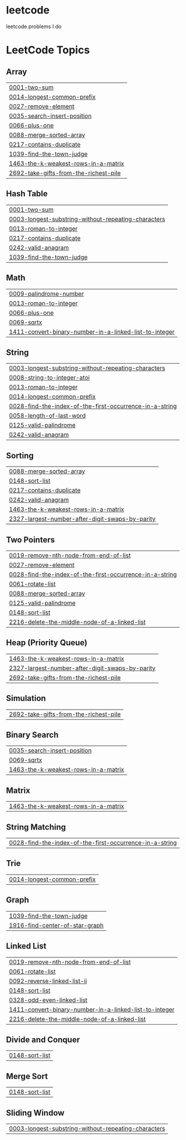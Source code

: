 # leetcode
leetcode problems I do

<!---LeetCode Topics Start-->
# LeetCode Topics
## Array
|  |
| ------- |
| [0001-two-sum](https://github.com/harshalsethji/leetcode/tree/master/0001-two-sum) |
| [0014-longest-common-prefix](https://github.com/harshalsethji/leetcode/tree/master/0014-longest-common-prefix) |
| [0027-remove-element](https://github.com/harshalsethji/leetcode/tree/master/0027-remove-element) |
| [0035-search-insert-position](https://github.com/harshalsethji/leetcode/tree/master/0035-search-insert-position) |
| [0066-plus-one](https://github.com/harshalsethji/leetcode/tree/master/0066-plus-one) |
| [0088-merge-sorted-array](https://github.com/harshalsethji/leetcode/tree/master/0088-merge-sorted-array) |
| [0217-contains-duplicate](https://github.com/harshalsethji/leetcode/tree/master/0217-contains-duplicate) |
| [1039-find-the-town-judge](https://github.com/harshalsethji/leetcode/tree/master/1039-find-the-town-judge) |
| [1463-the-k-weakest-rows-in-a-matrix](https://github.com/harshalsethji/leetcode/tree/master/1463-the-k-weakest-rows-in-a-matrix) |
| [2692-take-gifts-from-the-richest-pile](https://github.com/harshalsethji/leetcode/tree/master/2692-take-gifts-from-the-richest-pile) |
## Hash Table
|  |
| ------- |
| [0001-two-sum](https://github.com/harshalsethji/leetcode/tree/master/0001-two-sum) |
| [0003-longest-substring-without-repeating-characters](https://github.com/harshalsethji/leetcode/tree/master/0003-longest-substring-without-repeating-characters) |
| [0013-roman-to-integer](https://github.com/harshalsethji/leetcode/tree/master/0013-roman-to-integer) |
| [0217-contains-duplicate](https://github.com/harshalsethji/leetcode/tree/master/0217-contains-duplicate) |
| [0242-valid-anagram](https://github.com/harshalsethji/leetcode/tree/master/0242-valid-anagram) |
| [1039-find-the-town-judge](https://github.com/harshalsethji/leetcode/tree/master/1039-find-the-town-judge) |
## Math
|  |
| ------- |
| [0009-palindrome-number](https://github.com/harshalsethji/leetcode/tree/master/0009-palindrome-number) |
| [0013-roman-to-integer](https://github.com/harshalsethji/leetcode/tree/master/0013-roman-to-integer) |
| [0066-plus-one](https://github.com/harshalsethji/leetcode/tree/master/0066-plus-one) |
| [0069-sqrtx](https://github.com/harshalsethji/leetcode/tree/master/0069-sqrtx) |
| [1411-convert-binary-number-in-a-linked-list-to-integer](https://github.com/harshalsethji/leetcode/tree/master/1411-convert-binary-number-in-a-linked-list-to-integer) |
## String
|  |
| ------- |
| [0003-longest-substring-without-repeating-characters](https://github.com/harshalsethji/leetcode/tree/master/0003-longest-substring-without-repeating-characters) |
| [0008-string-to-integer-atoi](https://github.com/harshalsethji/leetcode/tree/master/0008-string-to-integer-atoi) |
| [0013-roman-to-integer](https://github.com/harshalsethji/leetcode/tree/master/0013-roman-to-integer) |
| [0014-longest-common-prefix](https://github.com/harshalsethji/leetcode/tree/master/0014-longest-common-prefix) |
| [0028-find-the-index-of-the-first-occurrence-in-a-string](https://github.com/harshalsethji/leetcode/tree/master/0028-find-the-index-of-the-first-occurrence-in-a-string) |
| [0058-length-of-last-word](https://github.com/harshalsethji/leetcode/tree/master/0058-length-of-last-word) |
| [0125-valid-palindrome](https://github.com/harshalsethji/leetcode/tree/master/0125-valid-palindrome) |
| [0242-valid-anagram](https://github.com/harshalsethji/leetcode/tree/master/0242-valid-anagram) |
## Sorting
|  |
| ------- |
| [0088-merge-sorted-array](https://github.com/harshalsethji/leetcode/tree/master/0088-merge-sorted-array) |
| [0148-sort-list](https://github.com/harshalsethji/leetcode/tree/master/0148-sort-list) |
| [0217-contains-duplicate](https://github.com/harshalsethji/leetcode/tree/master/0217-contains-duplicate) |
| [0242-valid-anagram](https://github.com/harshalsethji/leetcode/tree/master/0242-valid-anagram) |
| [1463-the-k-weakest-rows-in-a-matrix](https://github.com/harshalsethji/leetcode/tree/master/1463-the-k-weakest-rows-in-a-matrix) |
| [2327-largest-number-after-digit-swaps-by-parity](https://github.com/harshalsethji/leetcode/tree/master/2327-largest-number-after-digit-swaps-by-parity) |
## Two Pointers
|  |
| ------- |
| [0019-remove-nth-node-from-end-of-list](https://github.com/harshalsethji/leetcode/tree/master/0019-remove-nth-node-from-end-of-list) |
| [0027-remove-element](https://github.com/harshalsethji/leetcode/tree/master/0027-remove-element) |
| [0028-find-the-index-of-the-first-occurrence-in-a-string](https://github.com/harshalsethji/leetcode/tree/master/0028-find-the-index-of-the-first-occurrence-in-a-string) |
| [0061-rotate-list](https://github.com/harshalsethji/leetcode/tree/master/0061-rotate-list) |
| [0088-merge-sorted-array](https://github.com/harshalsethji/leetcode/tree/master/0088-merge-sorted-array) |
| [0125-valid-palindrome](https://github.com/harshalsethji/leetcode/tree/master/0125-valid-palindrome) |
| [0148-sort-list](https://github.com/harshalsethji/leetcode/tree/master/0148-sort-list) |
| [2216-delete-the-middle-node-of-a-linked-list](https://github.com/harshalsethji/leetcode/tree/master/2216-delete-the-middle-node-of-a-linked-list) |
## Heap (Priority Queue)
|  |
| ------- |
| [1463-the-k-weakest-rows-in-a-matrix](https://github.com/harshalsethji/leetcode/tree/master/1463-the-k-weakest-rows-in-a-matrix) |
| [2327-largest-number-after-digit-swaps-by-parity](https://github.com/harshalsethji/leetcode/tree/master/2327-largest-number-after-digit-swaps-by-parity) |
| [2692-take-gifts-from-the-richest-pile](https://github.com/harshalsethji/leetcode/tree/master/2692-take-gifts-from-the-richest-pile) |
## Simulation
|  |
| ------- |
| [2692-take-gifts-from-the-richest-pile](https://github.com/harshalsethji/leetcode/tree/master/2692-take-gifts-from-the-richest-pile) |
## Binary Search
|  |
| ------- |
| [0035-search-insert-position](https://github.com/harshalsethji/leetcode/tree/master/0035-search-insert-position) |
| [0069-sqrtx](https://github.com/harshalsethji/leetcode/tree/master/0069-sqrtx) |
| [1463-the-k-weakest-rows-in-a-matrix](https://github.com/harshalsethji/leetcode/tree/master/1463-the-k-weakest-rows-in-a-matrix) |
## Matrix
|  |
| ------- |
| [1463-the-k-weakest-rows-in-a-matrix](https://github.com/harshalsethji/leetcode/tree/master/1463-the-k-weakest-rows-in-a-matrix) |
## String Matching
|  |
| ------- |
| [0028-find-the-index-of-the-first-occurrence-in-a-string](https://github.com/harshalsethji/leetcode/tree/master/0028-find-the-index-of-the-first-occurrence-in-a-string) |
## Trie
|  |
| ------- |
| [0014-longest-common-prefix](https://github.com/harshalsethji/leetcode/tree/master/0014-longest-common-prefix) |
## Graph
|  |
| ------- |
| [1039-find-the-town-judge](https://github.com/harshalsethji/leetcode/tree/master/1039-find-the-town-judge) |
| [1916-find-center-of-star-graph](https://github.com/harshalsethji/leetcode/tree/master/1916-find-center-of-star-graph) |
## Linked List
|  |
| ------- |
| [0019-remove-nth-node-from-end-of-list](https://github.com/harshalsethji/leetcode/tree/master/0019-remove-nth-node-from-end-of-list) |
| [0061-rotate-list](https://github.com/harshalsethji/leetcode/tree/master/0061-rotate-list) |
| [0092-reverse-linked-list-ii](https://github.com/harshalsethji/leetcode/tree/master/0092-reverse-linked-list-ii) |
| [0148-sort-list](https://github.com/harshalsethji/leetcode/tree/master/0148-sort-list) |
| [0328-odd-even-linked-list](https://github.com/harshalsethji/leetcode/tree/master/0328-odd-even-linked-list) |
| [1411-convert-binary-number-in-a-linked-list-to-integer](https://github.com/harshalsethji/leetcode/tree/master/1411-convert-binary-number-in-a-linked-list-to-integer) |
| [2216-delete-the-middle-node-of-a-linked-list](https://github.com/harshalsethji/leetcode/tree/master/2216-delete-the-middle-node-of-a-linked-list) |
## Divide and Conquer
|  |
| ------- |
| [0148-sort-list](https://github.com/harshalsethji/leetcode/tree/master/0148-sort-list) |
## Merge Sort
|  |
| ------- |
| [0148-sort-list](https://github.com/harshalsethji/leetcode/tree/master/0148-sort-list) |
## Sliding Window
|  |
| ------- |
| [0003-longest-substring-without-repeating-characters](https://github.com/harshalsethji/leetcode/tree/master/0003-longest-substring-without-repeating-characters) |
<!---LeetCode Topics End-->